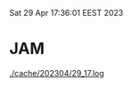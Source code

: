 Sat 29 Apr 17:36:01 EEST 2023
# JAM
<a href='./cache/202304/29_17.log'>./cache/202304/29_17.log</a>
